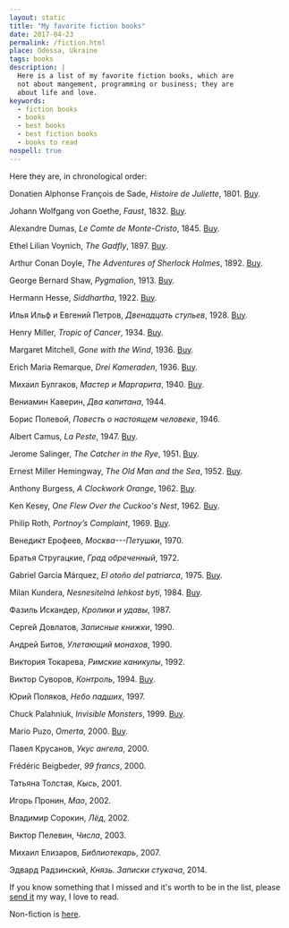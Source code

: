 ```yaml
---
layout: static
title: "My favorite fiction books"
date: 2017-04-23
permalink: /fiction.html
place: Odessa, Ukraine
tags: books
description: |
  Here is a list of my favorite fiction books, which are
  not about mangement, programming or business; they are
  about life and love.
keywords:
  - fiction books
  - books
  - best books
  - best fiction books
  - books to read
nospell: true
---
```


Here they are, in chronological order:

Donatien Alphonse François de Sade, _Histoire de Juliette_, 1801. [Buy](http://amzn.to/2ylYb6Z).

Johann Wolfgang von Goethe, _Faust_, 1832. [Buy](http://amzn.to/2xj7uGb).

Alexandre Dumas, _Le Comte de Monte-Cristo_, 1845. [Buy](http://amzn.to/2fxyBUQ).

Ethel Lilian Voynich, _The Gadfly_, 1897. [Buy](http://amzn.to/2helUy2).

Arthur Conan Doyle, _The Adventures of Sherlock Holmes_, 1892. [Buy](http://amzn.to/2fgqWx1).

George Bernard Shaw, _Pygmalion_, 1913. [Buy](http://amzn.to/2ynssCz).

Hermann Hesse, _Siddhartha_, 1922. [Buy](http://amzn.to/2xNB3kK).

Илья Ильф и Евгений Петров, _Двенадцать стульев_, 1928. [Buy](http://amzn.to/2fgLiqh).

Henry Miller, _Tropic of Cancer_, 1934. [Buy](http://amzn.to/2xj7ea6).

Margaret Mitchell, _Gone with the Wind_, 1936. [Buy](http://amzn.to/2xjclr1).

Erich Maria Remarque, _Drei Kameraden_, 1936. [Buy](http://amzn.to/2xiXvAO).

Михаил Булгаков, _Мастер и Маргарита_, 1940. [Buy](http://amzn.to/2fxEQbb).

Вениамин Каверин, _Два капитана_, 1944.

Борис Полевой, _Повесть о настоящем человеке_, 1946.

Albert Camus, _La Peste_, 1947. [Buy](http://amzn.to/2xiqJzB).

Jerome Salinger, _The Catcher in the Rye_, 1951. [Buy](http://amzn.to/2xjhPlH).

Ernest Miller Hemingway, _The Old Man and the Sea_, 1952. [Buy](https://amzn.to/3JNDPK4).

Anthony Burgess, _A Clockwork Orange_, 1962. [Buy](http://amzn.to/2xOPVPG).

Ken Kesey, _One Flew Over the Cuckoo's Nest_, 1962. [Buy](http://amzn.to/2xOPy7K).

Philip Roth, _Portnoy’s Complaint_, 1969. [Buy](http://amzn.to/2xfsOeg).

Венедикт Ерофеев, _Москва---Петушки_, 1970.

Братья Стругацкие, _Град обреченный_, 1972.

Gabriel García Márquez, _El otoño del patriarca_, 1975. [Buy](http://amzn.to/2yn1Tgr).

Milan Kundera, _Nesnesitelná lehkost bytí_, 1984. [Buy](http://amzn.to/2xjf9EG).

Фазиль Искандер, _Кролики и удавы_, 1987.

Сергей Довлатов, _Записные книжки_, 1990.

Андрей Битов, _Улетающий монахов_, 1990.

Виктория Токарева, _Римские каникулы_, 1992.

Виктор Суворов, _Контроль_, 1994. [Buy](http://amzn.to/2fx6PYy).

Юрий Поляков, _Небо падших_, 1997.

Chuck Palahniuk, _Invisible Monsters_, 1999. [Buy](http://amzn.to/2xdWSXA).

Mario Puzo, _Omerta_, 2000. [Buy](http://amzn.to/2xiShoM).

Павел Крусанов, _Укус ангела_, 2000.

Frédéric Beigbeder, _99 francs_, 2000.

Татьяна Толстая, _Кысь_, 2001.

Игорь Пронин, _Мао_, 2002.

Владимир Сорокин, _Лёд_, 2002.

Виктор Пелевин, _Числа_, 2003.

Михаил Елизаров, _Библиотекарь_, 2007.

Эдвард Радзинский, _Князь. Записки стукача_, 2014.

If you know something that I missed and it's worth to be in the list,
please [send it](mailto:fiction@yegor256.com) my way, I love to read.

Non-fiction is [here](/non-fiction.html).
